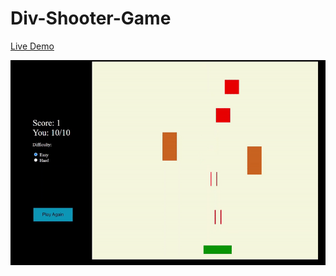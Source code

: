 # Div-Shooter-Game

[Live Demo](https://ibra0022.github.io/Div-Shooter-Game/Div-Shooter-Game.html)

![game gif](theGame.gif)
